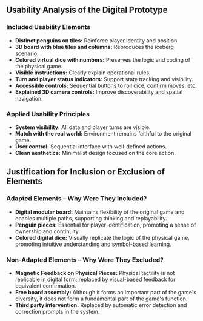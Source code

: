 ## Usability Analysis of the Digital Prototype

### Included Usability Elements
- **Distinct penguins on tiles:** Reinforce player identity and position.
- **3D board with blue tiles and columns:** Reproduces the iceberg scenario.
- **Colored virtual dice with numbers:** Preserves the logic and coding of the physical game.
- **Visible instructions:** Clearly explain operational rules.
- **Turn and player status indicators:** Support state tracking and visibility.
- **Accessible controls:** Sequential buttons to roll dice, confirm moves, etc.
- **Explained 3D camera controls:** Improve discoverability and spatial navigation.

### Applied Usability Principles
- **System visibility:** All data and player turns are visible.
- **Match with the real world:** Environment remains faithful to the original game.
- **User control:** Sequential interface with well-defined actions.
- **Clean aesthetics:** Minimalist design focused on the core action.


## Justification for Inclusion or Exclusion of Elements

### Adapted Elements – Why Were They Included?
- **Digital modular board:** Maintains flexibility of the original game and enables multiple paths, supporting thinking and replayability.
- **Penguin pieces:** Essential for player identification, promoting a sense of ownership and continuity.
- **Colored digital dice:** Visually replicate the logic of the physical game, promoting intuitive understanding and symbol-based learning.


### Non-Adapted Elements – Why Were They Excluded?
- **Magnetic Feedback on Physical Pieces:** Physical tactility is not replicable in digital form; replaced by visual-based feedback for equivalent confirmation.
- **Free board assembly:** Although it forms an important part of the game's diversity, it does not form a fundamental part of the game's function.
- **Third party intervention:** Replaced by automatic error detection and correction prompts in the system.
